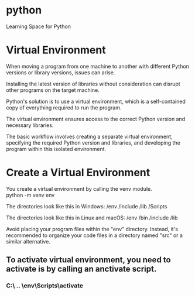 # python
Learning Space for Python

# Virtual Environment
When moving a program from one machine to another with different Python versions or library versions, issues can arise.

Installing the latest version of libraries without consideration can disrupt other programs on the target machine.

Python's solution is to use a virtual environment, which is a self-contained copy of everything required to run the program.

The virtual environment ensures access to the correct Python version and necessary libraries.

The basic workflow involves creating a separate virtual environment, specifying the required Python version and libraries, and developing the program within this isolated environment.

# Create a Virtual Environment
You create a virtual environment by calling the venv module.  
  python -m venv env

The directories look like this in Windows:
  /env
    /include
    /lib
    /Scripts

The directories look like this in Linux and macOS:
  /env
    /bin
    /include
    /lib


Avoid placing your program files within the "env" directory. Instead, it's recommended to organize your code files in a directory named "src" or a similar alternative.
## To activate virtual environment, you need to activate is by calling an anctivate script.
  ### C:\ .. \env\Scripts\activate

